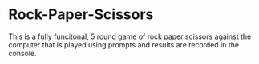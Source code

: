 # Rock-Paper-Scissors

This is a fully funcitonal, 5 round game of rock paper scissors against the computer that is played using prompts and results are recorded in the console.

